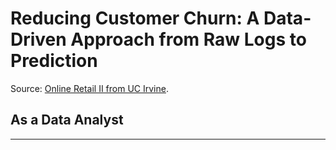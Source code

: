 # Reducing Customer Churn: A Data-Driven Approach from Raw Logs to Prediction

Source: [Online Retail II from UC Irvine](https://archive.ics.uci.edu/dataset/502/online+retail+ii).

## As a Data Analyst

---
